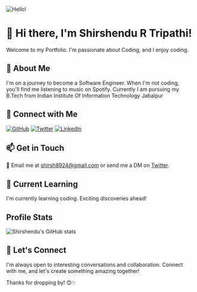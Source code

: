 

![Hello!](https://media.giphy.com/media/v1.Y2lkPTc5MGI3NjExYXdsd251cnk3Z3I3djJieDFsOGljNGc0c3NtMmxtMHV4Nm5ub25idSZlcD12MV9pbnRlcm5hbF9naWZfYnlfaWQmY3Q9Zw/qgQUggAC3Pfv687qPC/giphy.gif)

# 👋 Hi there, I'm Shirshendu R Tripathi!
Welcome to my Portfolio. I'm passionate about Coding, and I enjoy coding. 

## 🌟 About Me

I'm on a journey to become a Software Engineer. When I'm not coding, you'll find me listening to music on Spotify.
Currently I am pursuing my B.Tech from Indian Institute Of Information Technology Jabalpur
## 🔗 Connect with Me

[![GitHub](https://img.icons8.com/ios/50/00ffff/github.png)](https://github.com/ShirshenduR)
[![Twitter](https://img.icons8.com/ios/50/00ffff/twitter-circled.png)](https://twitter.com/Shirshendu_R)
[![LinkedIn](https://img.icons8.com/?size=100&id=13930&format=png&color=000000)](https://www.linkedin.com/in/shirshendu-r-tripathi-84b481324?lipi=urn%3Ali%3Apage%3Ad_flagship3_profile_view_base_contact_details%3BDdSVelOIQVOrnYz6hz4qgA%3D%3D)

## 📫 Get in Touch

📧 Email me at [shirsh8924@gmail.com](mailto:shirsh8924@gmail.com) or send me a DM on [Twitter](https://twitter.com/Shirshendu_R).

## 🌱 Current Learning

I'm currently learning coding. Exciting discoveries ahead!

## Profile Stats
![Shirshendu's GitHub stats](https://github-readme-stats.vercel.app/api?username=ShirshenduR&show_icons=true&theme=transparent)
## 🤝 Let's Connect

I'm always open to interesting conversations and collaboration. Connect with me, and let's create something amazing together!

Thanks for dropping by! 😊✨

